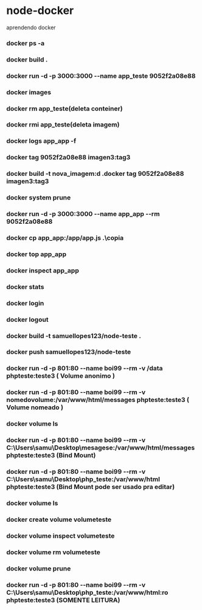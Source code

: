 # node-docker
aprendendo docker


### docker ps -a
### docker build .
### docker run -d -p 3000:3000 --name app_teste 9052f2a08e88
### docker images
### docker rm app_teste(deleta conteiner)
### docker rmi app_teste(deleta imagem)
### docker logs app_app -f
### docker tag 9052f2a08e88 imagen3:tag3
### docker build -t nova_imagem:d .docker tag 9052f2a08e88 imagen3:tag3
### docker system prune
### docker run -d -p 3000:3000 --name app_app --rm 9052f2a08e88
### docker cp app_app:/app/app.js .\copia
### docker top app_app
### docker inspect app_app
### docker stats
### docker login
### docker logout
### docker build -t samuellopes123/node-teste .
### docker push samuellopes123/node-teste
### docker run -d -p 801:80 --name boi99 --rm -v /data phpteste:teste3 ( Volume anonimo )
### docker run -d -p 801:80 --name boi99 --rm -v nomedovolume:/var/www/html/messages phpteste:teste3 ( Volume nomeado )
### docker volume ls
### docker run -d -p 801:80 --name boi99 --rm -v C:\Users\samu\Desktop\mesagese:/var/www/html/messages phpteste:teste3 (Bind Mount)
### docker run -d -p 801:80 --name boi99 --rm -v C:\Users\samu\Desktop\php_teste:/var/www/html phpteste:teste3 (Bind Mount pode ser usado pra editar)
### docker volume ls
### docker create volume volumeteste
### docker volume inspect volumeteste 
### docker volume rm volumeteste
### docker volume prune
### docker run -d -p 801:80 --name boi99 --rm -v C:\Users\samu\Desktop\php_teste:/var/www/html:ro phpteste:teste3 (SOMENTE LEITURA)
